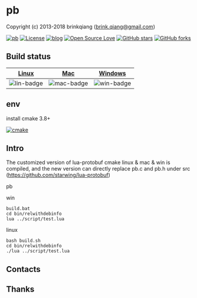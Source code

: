 # pb

Copyright (c) 2013-2018 brinkqiang (brink.qiang@gmail.com)

[![pb](https://img.shields.io/badge/brinkqiang-pb-blue.svg?style=flat-square)](https://github.com/brinkqiang/pb)
[![License](https://img.shields.io/badge/license-MIT-brightgreen.svg)](https://github.com/brinkqiang/pb/blob/master/LICENSE)
[![blog](https://img.shields.io/badge/Author-Blog-7AD6FD.svg)](https://brinkqiang.github.io/)
[![Open Source Love](https://badges.frapsoft.com/os/v3/open-source.png)](https://github.com/brinkqiang)
[![GitHub stars](https://img.shields.io/github/stars/brinkqiang/pb.svg?label=Stars)](https://github.com/brinkqiang/pb) 
[![GitHub forks](https://img.shields.io/github/forks/brinkqiang/pb.svg?label=Fork)](https://github.com/brinkqiang/pb)

## Build status
| [Linux][lin-link] | [Mac][mac-link] | [Windows][win-link] |
| :---------------: | :----------------: | :-----------------: |
| ![lin-badge]      | ![mac-badge]       | ![win-badge]        |

[lin-badge]: https://github.com/brinkqiang/pb/workflows/linux/badge.svg "linux build status"
[lin-link]:  https://github.com/brinkqiang/pb/actions/workflows/linux.yml "linux build status"
[mac-badge]: https://github.com/brinkqiang/pb/workflows/mac/badge.svg "mac build status"
[mac-link]:  https://github.com/brinkqiang/pb/actions/workflows/mac.yml "mac build status"
[win-badge]: https://github.com/brinkqiang/pb/workflows/win/badge.svg "win build status"
[win-link]:  https://github.com/brinkqiang/pb/actions/workflows/win.yml "win build status"

## env
install cmake 3.8+

[![cmake](https://img.shields.io/badge/cmake-down-blue.svg?style=flat-square)](https://cmake.org/download/)


## Intro
The customized version of lua-protobuf cmake linux & mac & win is compiled, and the new version can directly replace pb.c and pb.h under src (https://github.com/starwing/lua-protobuf)

pb

win
```
build.bat
cd bin/relwithdebinfo
lua ../script/test.lua
```

linux
```
bash build.sh
cd bin/relwithdebinfo
./lua ../script/test.lua
```

## Contacts

## Thanks
